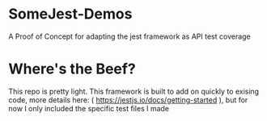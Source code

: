 # SomeJest-Demos
A Proof of Concept for adapting the jest framework as API test coverage

# Where's the Beef?
This repo is pretty light.  This framework is built to add on quickly to exising code, more details here: ( https://jestjs.io/docs/getting-started ), but for now I only included the specific test files I made
